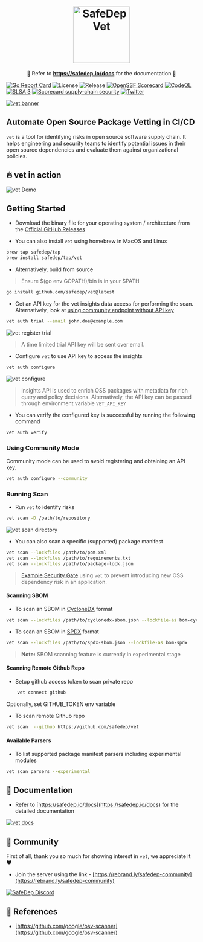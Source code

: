 <h1 align="center">
    <img alt="SafeDep Vet" src="docs/static/img/vet-logo.png" width="150" />
</h1>
<p align="center">
    🙌 Refer to <b><a href="https://safedep.io/docs/">https://safedep.io/docs</a></b> for the documentation 📖
</p>

[![Go Report Card](https://goreportcard.com/badge/github.com/safedep/vet)](https://goreportcard.com/report/github.com/safedep/vet)
![License](https://img.shields.io/github/license/safedep/vet)
![Release](https://img.shields.io/github/v/release/safedep/vet)
[![OpenSSF Scorecard](https://api.securityscorecards.dev/projects/github.com/safedep/vet/badge)](https://api.securityscorecards.dev/projects/github.com/safedep/vet)
[![CodeQL](https://github.com/safedep/vet/actions/workflows/codeql.yml/badge.svg?branch=main)](https://github.com/safedep/vet/actions/workflows/codeql.yml)
[![SLSA 3](https://slsa.dev/images/gh-badge-level3.svg)](https://slsa.dev)
[![Scorecard supply-chain security](https://github.com/safedep/vet/actions/workflows/scorecard.yml/badge.svg)](https://github.com/safedep/vet/actions/workflows/scorecard.yml)
[![Twitter](https://img.shields.io/twitter/follow/safedepio?style=social)](https://twitter.com/intent/follow?screen_name=safedepio)

[![vet banner](docs/static/img/vet/vet-banner.png)](https://safedep.io/docs)
## Automate Open Source Package Vetting in CI/CD

`vet` is a tool for identifying risks in open source software supply chain. It
helps engineering and security teams to identify potential issues in their open
source dependencies and evaluate them against organizational policies.

## 🔥 vet in action

![vet Demo](docs/static/img/vet/vet-demo.gif)

## Getting Started

- Download the binary file for your operating system / architecture from the [Official GitHub Releases](https://github.com/safedep/vet/releases)

- You can also install `vet` using homebrew in MacOS and Linux

```bash
brew tap safedep/tap
brew install safedep/tap/vet
```

- Alternatively, build from source

> Ensure $(go env GOPATH)/bin is in your $PATH

```bash
go install github.com/safedep/vet@latest
```

- Get an API key for the vet insights data access for performing the scan.
    Alternatively, look at [using community endpoint without API key](#using-community-mode)

```bash
vet auth trial --email john.doe@example.com
```

![vet register trial](docs/static/img/vet/vet-register-trial.png)

> A time limited trial API key will be sent over email.

- Configure `vet` to use API key to access the insights

```bash
vet auth configure
```

![vet configure](docs/static/img/vet/vet-configure.png)

> Insights API is used to enrich OSS packages with metadata for rich query and policy decisions. Alternatively, the API key can be passed through environment variable `VET_API_KEY`

- You can verify the configured key is successful by running the following command

```bash
vet auth verify
```

### Using Community Mode

Community mode can be used to avoid registering and obtaining an API key.

```bash
vet auth configure --community
```

### Running Scan

- Run `vet` to identify risks

```bash
vet scan -D /path/to/repository
```

![vet scan directory](docs/static/img/vet/vet-scan-directory.png)

- You can also scan a specific (supported) package manifest

```bash
vet scan --lockfiles /path/to/pom.xml
vet scan --lockfiles /path/to/requirements.txt
vet scan --lockfiles /path/to/package-lock.json
```

> [Example Security Gate](https://github.com/safedep/demo-client-java/pull/2) using `vet` to prevent introducing new OSS dependency risk in an application.

#### Scanning SBOM

- To scan an SBOM in [CycloneDX](https://cyclonedx.org/) format

```bash
vet scan --lockfiles /path/to/cyclonedx-sbom.json --lockfile-as bom-cyclonedx
```

- To scan an SBOM in [SPDX](https://spdx.dev/) format

```bash
vet scan --lockfiles /path/to/spdx-sbom.json --lockfile-as bom-spdx
```

> **Note:** SBOM scanning feature is currently in experimental stage

#### Scanning Remote Github Repo

- Setup github access token to scan private repo

```bash
    vet connect github
```

Optionally, set GITHUB_TOKEN env variable

- To scan remote Github repo

```bash
vet scan  --github https://github.com/safedep/vet
```



#### Available Parsers

- To list supported package manifest parsers including experimental modules

```bash
vet scan parsers --experimental
```

## 📖 Documentation

- Refer to [https://safedep.io/docs](https://safedep.io/docs) for the detailed documentation

[![vet docs](docs/static/img/vet-docs.png)](https://safedep.io/docs)

## 🎊 Community

First of all, thank you so much for showing interest in `vet`, we appreciate it ❤️

- Join the server using the link - [https://rebrand.ly/safedep-community](https://rebrand.ly/safedep-community)

[![SafeDep Discord](docs/static/img/safedep-discord.png)](https://rebrand.ly/safedep-community)

## 🔖 References

- [https://github.com/google/osv-scanner](https://github.com/google/osv-scanner)
